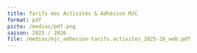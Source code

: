 ```yaml
---
title: Tarifs des Activités & Adhésion MJC
format: pdf
picto: /medias/pdf.png
saison: 2025 / 2026
file: /medias/mjc_adhesion-tarifs.activites_2025-26_web.pdf
---
```

